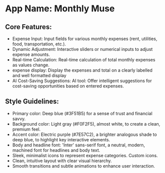 # **App Name**: Monthly Muse

## Core Features:

- Expense Input: Input fields for various monthly expenses (rent, utilities, food, transportation, etc.).
- Dynamic Adjustment: Interactive sliders or numerical inputs to adjust expense amounts.
- Real-time Calculation: Real-time calculation of total monthly expenses as values change.
- expense display: Display the expenses and total on a clearly labelled and well formatted display
- AI Cost-Saving Suggestions: AI tool: Offer intelligent suggestions for cost-saving opportunities based on entered expenses.

## Style Guidelines:

- Primary color: Deep blue (#3F51B5) for a sense of trust and financial savvy.
- Background color: Light gray (#F0F2F5), almost white, to create a clean, premium feel.
- Accent color: Electric purple (#7E57C2), a brighter analogous shade to deep blue, to highlight key interactive elements.
- Body and headline font: 'Inter' sans-serif font, a neutral, modern, machined font for headlines and body text.
- Sleek, minimalist icons to represent expense categories. Custom icons.
- Clean, intuitive layout with clear visual hierarchy.
- Smooth transitions and subtle animations to enhance user interaction.